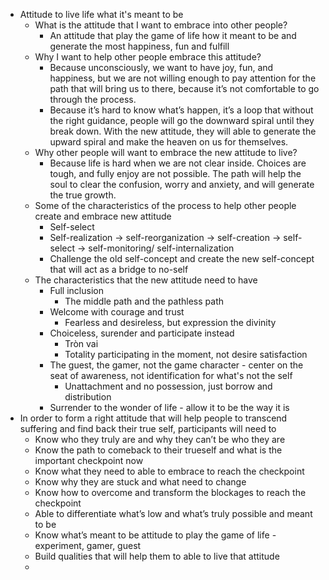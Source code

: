 - Attitude to live life what it's meant to be
    - What is the attitude that I want to embrace into other people?
        - An attitude that play the game of life how it meant to be and generate the most happiness, fun and fulfill
    - Why I want to help other people embrace this attitude?
        - Because unconsciously, we want to have joy, fun, and happiness, but we are not willing enough to pay attention for the path that will bring us to there, because it’s not comfortable to go through the process.
        - Because it’s hard to know what’s happen, it’s a loop that without the right guidance, people will go the downward spiral until they break down. With the new attitude, they will able to generate the upward spiral and make the heaven on us for themselves.
    - Why other people will want to embrace the new attitude to live?
        - Because life is hard when we are not clear inside. Choices are tough, and fully enjoy are not possible. The path will help the soul to clear the confusion, worry and anxiety, and will generate the true growth.
    - Some of the characteristics of the process to help other people create and embrace new attitude
        - Self-select
        - Self-realization -> self-reorganization -> self-creation -> self-select -> self-monitoring/ self-internalization
        - Challenge the old self-concept and create the new self-concept that will act as a bridge to no-self
    - The characteristics that the new attitude need to have
        - Full inclusion
            - The middle path and the pathless path
        - Welcome with courage and trust
            - Fearless and desireless, but expression the divinity
        - Choiceless, surender and participate instead
            - Tròn vai
            - Totality participating in the moment, not desire satisfaction
        - The guest, the gamer, not the game character - center on the seat of awareness, not identification for what's not the self
            - Unattachment and no possession, just borrow and distribution
        - Surrender to the wonder of life - allow it to be the way it is
- In order to form a right attitude that will help people to transcend suffering and find back their true self, participants will need to 
    - Know who they truly are and why they can’t be who they are
    - Know the path to comeback to their trueself and what is the important checkpoint now
    - Know what they need to able to embrace to reach the checkpoint
    - Know why they are stuck and what need to change
    - Know how to overcome and transform the blockages to reach the checkpoint
    - Able to differentiate what’s low and what’s truly possible and meant to be
    - Know what’s meant to be attitude to play the game of life - experiment, gamer, guest
    - Build qualities that will help them to able to live that attitude
    - 
